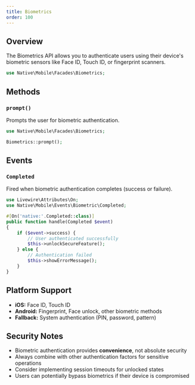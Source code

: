 ```yaml
---
title: Biometrics
order: 100
---
```


## Overview

The Biometrics API allows you to authenticate users using their device's biometric sensors like Face ID, Touch ID, or
fingerprint scanners.

```php
use Native\Mobile\Facades\Biometrics;
```

## Methods

### `prompt()`

Prompts the user for biometric authentication.

```php
use Native\Mobile\Facades\Biometrics;

Biometrics::prompt();
```

## Events

### `Completed`

Fired when biometric authentication completes (success or failure).

```php
use Livewire\Attributes\On;
use Native\Mobile\Events\Biometric\Completed;

#[On('native:'.Completed::class)]
public function handle(Completed $event)
{
    if ($event->success) {
        // User authenticated successfully
        $this->unlockSecureFeature();
    } else {
        // Authentication failed
        $this->showErrorMessage();
    }
}
```

## Platform Support

- **iOS:** Face ID, Touch ID
- **Android:** Fingerprint, Face unlock, other biometric methods
- **Fallback:** System authentication (PIN, password, pattern)

## Security Notes

- Biometric authentication provides **convenience**, not absolute security
- Always combine with other authentication factors for sensitive operations
- Consider implementing session timeouts for unlocked states
- Users can potentially bypass biometrics if their device is compromised
